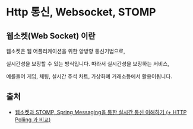 # Http 통신, Websocket, STOMP

## 웹소켓(Web Socket) 이란

웹소켓은 웹 어플리케이션을 위한 양방향 통신기법으로,

실시간성을 보장할 수 있는 방식입니다. 따라서 실시간성을 보장하는 서비스,

예를들어 게임, 체팅, 실시간 주석 차트, 가상화폐 거래소등에서 활용이됩니다.

## 출처

- [웹소켓과 STOMP, Spring Messaging을 통한 실시간 통신 이해하기 (+ HTTP Poliing 과 비교)](https://velog.io/@msung99/웹소켓과-STOMP를-통한-실시간-통신-이해하기)
